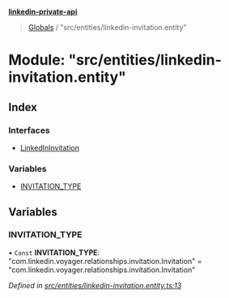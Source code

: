 **[linkedin-private-api](../README.md)**

> [Globals](../globals.md) / "src/entities/linkedin-invitation.entity"

# Module: "src/entities/linkedin-invitation.entity"

## Index

### Interfaces

* [LinkedInInvitation](../interfaces/_src_entities_linkedin_invitation_entity_.linkedininvitation.md)

### Variables

* [INVITATION\_TYPE](_src_entities_linkedin_invitation_entity_.md#invitation_type)

## Variables

### INVITATION\_TYPE

• `Const` **INVITATION\_TYPE**: \"com.linkedin.voyager.relationships.invitation.Invitation\" = "com.linkedin.voyager.relationships.invitation.Invitation"

*Defined in [src/entities/linkedin-invitation.entity.ts:13](https://github.com/cosiall/linkedin-private-api/blob/288d758/src/entities/linkedin-invitation.entity.ts#L13)*
